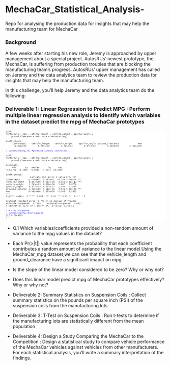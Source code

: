 # MechaCar_Statistical_Analysis-
Repo for analysing the production data for insights that may help the manufacturing team for MechaCar

### Background
A few weeks after starting his new role, Jeremy is approached by upper management about a special project. AutosRUs’ newest prototype, the MechaCar, is suffering from production troubles that are blocking the manufacturing team’s progress. AutosRUs’ upper management has called on Jeremy and the data analytics team to review the production data for insights that may help the manufacturing team.

In this challenge, you’ll help Jeremy and the data analytics team do the following:

### Deliverable 1: Linear Regression to Predict MPG : Perform multiple linear regression analysis to identify which variables in the dataset predict the mpg of MechaCar prototypes

![alt text](https://github.com/RGK73/MechaCar_Statistical_Analysis-/blob/main/Images/MechaCar_lm_summary.png)

- Q.1 Which variables/coefficients provided a non-random amount of variance to the mpg values in the dataset?
- Each Pr(>|t|) value represents the probability that each coefficient contributes a random amount of variance to the linear model.Using the MechaCar_mpg dataset,we can see that the vehicle_length and ground_clearance have a significant imapct on mpg.

- Is the slope of the linear model considered to be zero? Why or why not?

- Does this linear model predict mpg of MechaCar prototypes effectively? Why or why not?

- Deliverable 2: Summary Statistics on Suspension Coils : Collect summary statistics on the pounds per square inch (PSI) of the suspension coils from the manufacturing lots

- Deliverable 3: T-Test on Suspension Coils : Run t-tests to determine if the manufacturing lots are statistically different from the mean population

- Deliverable 4: Design a Study Comparing the MechaCar to the Competition : Design a statistical study to compare vehicle performance of the MechaCar vehicles against vehicles from other manufacturers. For each statistical analysis, you’ll write a summary interpretation of the findings.
